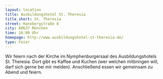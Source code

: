 ```yaml
---
layout: location
title: Ausbildungshotel St. Theresia
title_short: St. Theresia
street: Hanebergstraße 8
city: 80637 München
time: 16:00 Uhr
homepage: http://www.ausbildungshotel-st-theresia.de/
type: Feier
---
```


Wir feiern nach der Kirche im Nymphenburgersaal des Ausbildungshotels St. Theresia. Dort gibt es Kaffee und Kuchen (wer welchen mitbringen will, darf sich gerne bei mir melden). Anschließend essen wir gemeinsam zu Abend und feiern.